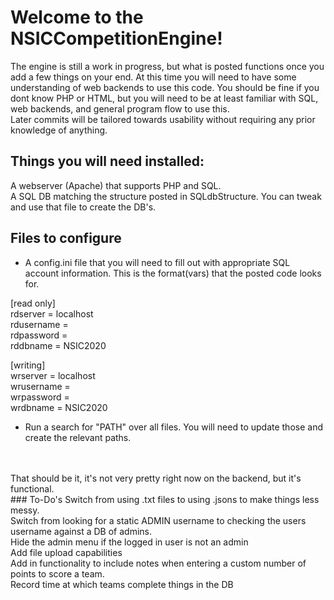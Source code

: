 # Welcome to the NSICCompetitionEngine!

The engine is still a work in progress, but what is posted functions once you add a few things on your end. At this time you will need to have some understanding of web backends to use this code. You should be fine if you dont know PHP or HTML, but you will need to be at least familiar with SQL, web backends, and general program flow to use this. <br>
Later commits will be tailored towards usability without requiring any prior knowledge of anything.

## Things you will need installed:
A webserver (Apache) that supports PHP and SQL. <br>
A SQL DB matching the structure posted in SQLdbStructure. You can tweak and use that file to create the DB's.


## Files to configure
- A config.ini file that you will need to fill out with appropriate SQL account information. This is the format(vars) that the posted code looks for. 

[read only] <br>
rdserver = localhost<br>
rdusername = <br>
rdpassword = <br>
rddbname = NSIC2020<br>

[writing]<br>
wrserver = localhost<br>
wrusername = <br>
wrpassword = <br>
wrdbname = NSIC2020<br>

- Run a search for "PATH" over all files. You will need to update those and create the relevant paths. 
<br>
<br>
That should be it, it's not very pretty right now on the backend, but it's functional. 
<br>
### To-Do's
Switch from using .txt files to using .jsons to make things less messy. <br>
Switch from looking for a static ADMIN username to checking the users username against a DB of admins. <br>
Hide the admin menu if the logged in user is not an admin <br>
Add file upload capabilities <br>
Add in functionality to include notes when entering a custom number of points to score a team. <br>
Record time at which teams complete things in the DB <br>

